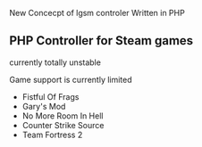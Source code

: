 New Concecpt of lgsm controler
Written in PHP
<p><h2>PHP Controller for Steam games</h2>currently totally unstable </p>
<p>Game support is currently limited</p>
<ul>
<li>Fistful Of Frags</li>
<li>Gary's Mod</li>
<li>No More Room In Hell</li>
<li>Counter Strike Source</li>
<li>Team Fortress 2</li>
</ul>

